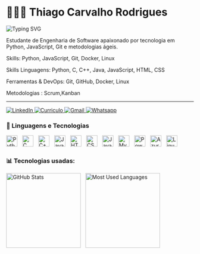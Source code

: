 # 👨🏻‍💻 Thiago Carvalho Rodrigues

![Typing SVG](https://readme-typing-svg.herokuapp.com?font=Fira+Code&pause=1000&width=435&lines=Desenvolvedor+de+Software)

Estudante de Engenharia de Software apaixonado por tecnologia em Python, JavaScript, Git e metodologias ágeis. 

Skills: Python, JavaScript, Git, Docker, Linux

Skills
Linguagens: Python, C, C++, Java, JavaScript, HTML, CSS

Ferramentas & DevOps: Git, GitHub, Docker, Linux

Metodologias : Scrum,Kanban

---

<p align="left">
    <a href="https://www.linkedin.com/in/thiagocarvlh?lipi=urn%3Ali%3Apage%3Ad_flagship3_profile_view_base_contact_details%3BEleO7%2B25TI2U%2BZx7184YHg%3D%3D">
        <img
            alt="LinkedIn"
            title="Me siga no meu LinkedIn"
            src="https://custom-icon-badges.demolab.com/badge/Linkedin-blue.svg?logo=LinkedIn_1400848&logoColor=white&style=for-the-badge"
        />
    </a>
    <a href="https://drive.google.com/file/d/1O81FAYAWy1nLwoIu-yJFWaumYgIlp-5i/view?usp=sharing">
        <img
            alt="Curriculo"
            title="Baixe meu currículo para mais informações!"
            src="https://custom-icon-badges.demolab.com/badge/CURRICULO-yellow.svg?logo=checklist-24&logoColor=white&style=for-the-badge"
        />
    </a>
    <a href="mailto:Thiagocarvlh2005@gmail.com?subject=Ol%C3%A1+tudo+bem+?">
        <img
            alt="Gmail"
            title="Você pode entrar em contato comigo por e-mail!"
            src="https://custom-icon-badges.demolab.com/badge/EMAIL-red.svg?logo=mail&logoColor=white&style=for-the-badge"
        />
    </a>    
    <a href="https://contate.me/5592981009911">
        <img
            alt="Whatsapp"
            title="Entre em contato comigo!"
            src="https://custom-icon-badges.demolab.com/badge/Whatsapp-gre.svg?logo=mail&logoColor=white&style=for-the-badge"
        />
    </a>
    </p>

### 🤖 Linguagens e Tecnologias

<img 
    align="left" 
    alt="Python"
    title="Python" 
    width="30px" 
    style="padding-right: 10px;" 
    src="https://cdn.jsdelivr.net/gh/devicons/devicon@latest/icons/python/python-original.svg" 
/>

<img 
    align="left" 
    alt="C" 
    title="C"
    width="30px" 
    style="padding-right: 10px;" 
    src="https://skillicons.dev/icons?i=c" 
/>

<img 
    align="left" 
    alt="C++"
    title="C++" 
    width="30px" 
    style="padding-right: 10px;" 
    src="https://skillicons.dev/icons?i=cpp" 
/>
<img 
    align="left" 
    alt="Java"
    title="Java" 
    width="30px" 
    style="padding-right: 10px;" 
    src="https://cdn.jsdelivr.net/gh/devicons/devicon@latest/icons/java/java-original.svg" 
/>
<img 
    align="left" 
    alt="HTML"
    title="HTML" 
    width="30px" 
    style="padding-right: 10px;" 
    src="https://cdn.jsdelivr.net/gh/devicons/devicon@latest/icons/html5/html5-original.svg" 
/>
<img 
    align="left" 
    alt="CSS" 
    title="CSS"
    width="30px" 
    style="padding-right: 10px;" 
    src="https://cdn.jsdelivr.net/gh/devicons/devicon@latest/icons/css3/css3-original.svg" 
/>
<img 
    align="left" 
    alt="JavaScript" 
    title="JavaScript"
    width="30px" 
    style="padding-right: 10px;" 
    src="https://cdn.jsdelivr.net/gh/devicons/devicon@latest/icons/javascript/javascript-original.svg" 
/>
<img 
    align="left" 
    alt="MySQL"
    title="MySQL" 
    width="30px" 
    style="padding-right: 10px;" 
    src="https://cdn.jsdelivr.net/gh/devicons/devicon@latest/icons/mysql/mysql-original.svg" 
/>

<img 
    align="left" 
    alt="Power BI"
    title="Power BI" 
    width="30px" 
    style="padding-right: 10px;" 
    src="https://upload.wikimedia.org/wikipedia/commons/c/cf/New_Power_BI_Logo.svg" 
/>
<img 
    align="left" 
    alt="Azure"
    title="Azure" 
    width="30px" 
    style="padding-right: 10px;" 
    src="https://upload.wikimedia.org/wikipedia/commons/f/fa/Microsoft_Azure.svg" 
/>
<img 
    align="left" 
    alt="Linux" 
    title="Linux"
    width="30px" 
    style="padding-right: 10px;" 
    src="https://skillicons.dev/icons?i=linux" 
/>

<br/>
<br/>

### 📊 Tecnologias usadas:

<p>
  <img 
    align="left" 
    alt="GitHub Stats" 
    height="200" 
    style="padding-right: 10px;" 
    src="https://github-readme-stats.vercel.app/api?username=ThiagoCarvlh&show_icons=true&theme=tokyonight&include_all_commits=true&locale=pt-br" 
  />
  
  <img 
    align="left" 
    alt="Most Used Languages" 
    height="200" 
    src="https://github-readme-stats.vercel.app/api/top-langs/?username=ThiagoCarvlh&theme=tokyonight&layout=compact&custom_title=Tecnologias&langs_count=9" 
  />
</p>
